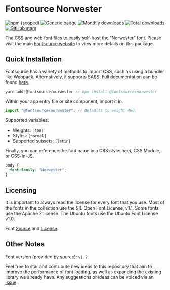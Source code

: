 # Fontsource Norwester

[![npm (scoped)](https://img.shields.io/npm/v/@fontsource/norwester?color=brightgreen)](https://www.npmjs.com/package/@fontsource/norwester) [![Generic badge](https://img.shields.io/badge/fontsource-passing-brightgreen)](https://github.com/fontsource/fontsource) [![Monthly downloads](https://badgen.net/npm/dm/@fontsource/norwester)](https://github.com/fontsource/fontsource) [![Total downloads](https://badgen.net/npm/dt/@fontsource/norwester)](https://github.com/fontsource/fontsource) [![GitHub stars](https://img.shields.io/github/stars/fontsource/fontsource.svg?style=social&label=Star)](https://github.com/fontsource/fontsource/stargazers)

The CSS and web font files to easily self-host the “Norwester” font. Please visit the main [Fontsource website](https://fontsource.org/fonts/norwester) to view more details on this package.

## Quick Installation

Fontsource has a variety of methods to import CSS, such as using a bundler like Webpack. Alternatively, it supports SASS. Full documentation can be found [here](https://fontsource.org/docs/introduction).

```javascript
yarn add @fontsource/norwester // npm install @fontsource/norwester
```

Within your app entry file or site component, import it in.

```javascript
import "@fontsource/norwester"; // Defaults to weight 400.
```

Supported variables:

- Weights: `[400]`
- Styles: `[normal]`
- Supported subsets: `[latin]`

Finally, you can reference the font name in a CSS stylesheet, CSS Module, or CSS-in-JS.

```css
body {
  font-family: "Norwester";
}
```

## Licensing

It is important to always read the license for every font that you use.
Most of the fonts in the collection use the SIL Open Font License, v1.1. Some fonts use the Apache 2 license. The Ubuntu fonts use the Ubuntu Font License v1.0.

Font [Source](https://jamiewilson.io/norwester/) and [License](https://jamiewilson.io/norwester/).

## Other Notes

Font version (provided by source): `v1.2`.

Feel free to star and contribute new ideas to this repository that aim to improve the performance of font loading, as well as expanding the existing library we already have. Any suggestions or ideas can be voiced via an [issue](https://github.com/fontsource/fontsource/issues).
